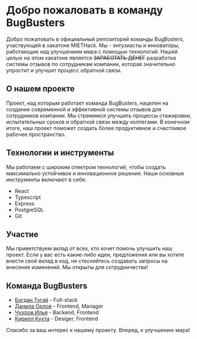# Добро пожаловать в команду BugBusters

Добро пожаловать в официальный репозиторий команды BugBusters, участвующей в хакатоне MIETHack. Мы - энтузиасты и инноваторы, работающие над улучшением мира с помощью технологий. Нашей целью на этом хакатоне является ~~ЗАРАБОТАТЬ ДЕНЕГ~~ разработка системы отзывов по сотрудникам компании, которая значительно упростит и улучшит процесс обратной связи.

## О нашем проекте

Проект, над которым работает команда BugBusters, нацелен на создание современной и эффективной системы отзывов для сотрудников компании. Мы стремимся улучшить процессы стажировки, испытательных сроков и обратной связи между коллегами. В конечном итоге, наш проект поможет создать более продуктивное и счастливое рабочее пространство.

## Технологии и инструменты

Мы работаем с широким спектром технологий, чтобы создать максимально устойчивое и инновационное решение. Наши основные инструменты включают в себя:

- React
- Typescript
- Express
- PostgreSQL
- Git

## Участие

Мы приветствуем вклад от всех, кто хочет помочь улучшить наш проект. Если у вас есть какие-либо идеи, предложения или вы хотите внести свой вклад в код, не стесняйтесь создавать запросы на внесение изменений. Мы открыты для сотрудничества!

## Команда BugBusters

- [Богдан Тугай](https://github.com/Bogdan-67) - Full-stack
- [Данила Орлов](https://github.com/RaKeD1) - Frontend, Manager
- [Чухров Илья](https://github.com/Chynarich) - Backend, Frontend
- [Кирилл Кухта](https://github.com/Kkuhta) - Desiger, Frontend


Спасибо за ваш интерес к нашему проекту. Вперед, к улучшению мира!

